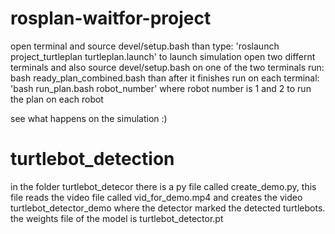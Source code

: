 # rosplan-waitfor-project
open terminal and source devel/setup.bash
than type: 'roslaunch project_turtleplan turtleplan.launch' to launch simulation
open two differnt terminals and also source devel/setup.bash
on one of the two terminals run: bash ready_plan_combined.bash
than after it finishes run on each terminal: 'bash run_plan.bash robot_number' where robot number is 1 and 2 to run the plan on each robot

see what happens on the simulation :)

# turtlebot_detection
in the folder turtlebot_detecor there is a py file called create_demo.py, this file reads the video file called vid_for_demo.mp4 and creates the video turtlebot_detector_demo where the detector marked the detected turtlebots. the weights file of the model is turtlebot_detector.pt